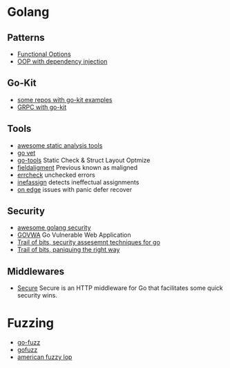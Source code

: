 # Golang

## Patterns
* [Functional Options](https://www.sohamkamani.com/golang/options-pattern/)
* [OOP with dependency injection](https://www.toptal.com/go/golang-oop-tutorial)


## Go-Kit
* [some repos with go-kit examples](https://github.com/jwenz723?after=Y3Vyc29yOnYyOpK5MjAxOS0wNy0yN1QwMjoyNzozNiswMjowMM4L29jq&tab=repositories)
* [GRPC with go-kit](https://kubernetes.io/blog/2019/03/21/a-guide-to-kubernetes-admission-controllers/)

## Tools
* [awesome static analysis tools](https://github.com/analysis-tools-dev/static-analysis#go)
* [go vet](https://pkg.go.dev/cmd/vet)
* [go-tools](https://github.com/dominikh/go-tools) Static Check & Struct Layout Optmize
* [fieldaligment](https://pkg.go.dev/golang.org/x/tools/go/analysis/passes/fieldalignment) Previous known as maligned
* [errcheck](https://github.com/kisielk/errcheck) unchecked errors
* [inefassign](https://github.com/gordonklaus/ineffassign) detects ineffectual assignments
* [on edge](https://github.com/trailofbits/on-edge) issues with panic defer recover


## Security
* [awesome golang security](https://github.com/guardrailsio/awesome-golang-security)
* [GOVWA](https://github.com/0c34/govwa) Go Vulnerable Web Application
* [Trail of bits, security assesemnt techniques for go](https://blog.trailofbits.com/2019/11/07/attacking-go-vr-ttps/)
* [Trail of bits, paniquing the right way](https://blog.trailofbits.com/2019/06/26/panicking-the-right-way-in-go/)

## Middlewares
* [Secure](https://github.com/unrolled/secure) Secure is an HTTP middleware for Go that facilitates some quick security wins.

# Fuzzing
* [go-fuzz](https://github.com/dvyukov/go-fuzz)
* [gofuzz](https://github.com/google/gofuzz)
* [american fuzzy lop](https://lcamtuf.coredump.cx/afl/)

